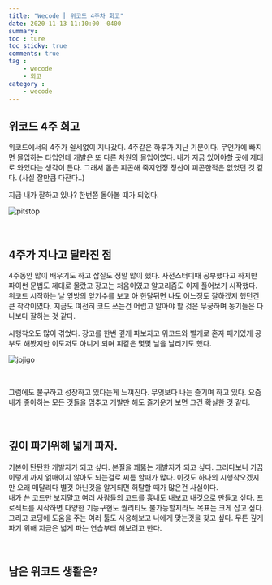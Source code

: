 ```yaml
---
title: "Wecode ⎜ 위코드 4주차 회고"
date: 2020-11-13 11:10:00 -0400
summary: 
toc : ture
toc_sticky: true
comments: true
tag : 
    - wecode
    - 회고
category : 
    - wecode
---
```



## 위코드 4주 회고
위코드에서의 4주가 쉴세없이 지나갔다. 4주같은 하루가 지난 기분이다.
무언가에 빠지면 몰입하는 타입인데 개발은 또 다른 차원의 몰입이였다.
내가 지금 있어야할 곳에 제대로 와있다는 생각이 든다. 
그래서 몸은 피곤해 죽지언정 정신이 피곤한적은 없었던 것 같다. (사실 잘만큼 다잔다..)

지금 내가 잘하고 있나? 한번쯤 돌아볼 떄가 되었다.

![pitstop](https://i.ibb.co/fndQW6Q/pitstop.jpg)

<br>

## 4주가 지나고 달라진 점
4주동안 많이 배우기도 하고 삽질도 정말 많이 했다. 사전스터디때 공부했다고 하지만 파이썬 문법도 제대로 몰랐고 장고는 처음이였고 알고리즘도 이제 풀어보기 시작했다.  
위코드 시작하는 날 옆방의 앞기수를 보고 아 한달뒤면 나도 어느정도 잘하겠지 했던건 큰 착각이였다. 지금도 여전히 코드 쓰는건 어렵고 알아야 할 것은 무궁하며 동기들은 다 나보다 잘하는 것 같다.  

시행착오도 많이 겪었다. 장고를 한번 깊게 파보자고 위코드와 별개로 혼자 패기있게 공부도 해봤지만 이도저도 아니게 되며 피같은 몇몇 날을 날리기도 했다.

![jojigo](https://i.ibb.co/PWvkhdn/jojigo.jpg)

<br>

그럼에도 불구하고 성장하고 있다는게 느껴진다. 
무엇보다 나는 즐기며 하고 있다.
요즘 내가 좋아하는 모든 것들을 멈추고 개발만 해도 즐거운거 보면 그건 확실한 것 같다.

<br>

## 깊이 파기위해 넓게 파자.
기본이 탄탄한 개발자가 되고 싶다. 본질을 꽤뚫는 개발자가 되고 싶다. 그러다보니 가끔 이렇게 까지 얽매이지 않아도 되는걸로 씨름 할때가 많다. 이것도 하나의 시행착오겠지만 오래 매달리다 별것 아닌것을 알게되면 허탈할 때가 많은건 사실이다.  
내가 쓴 코드만 보지말고 여러 사람들의 코드를 흉내도 내보고 내것으로 만들고 싶다. 프로젝트를 시작하면 다양한 기능구현도 퀄리티도 불가능할지라도 목표는 크게 잡고 싶다. 그리고 코딩에 도움을 주는 여러 툴도 사용해보고 나에게 맞는것을 찾고 싶다. 무튼 깊게 파기 위해 지금은 넓게 파는 연습부터 해보려고 한다.

<br>

## 남은 위코드 생활은?



